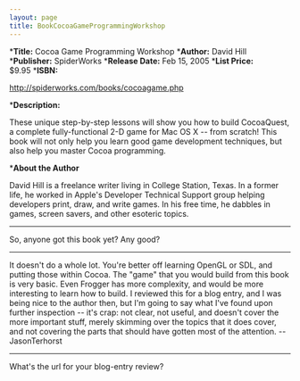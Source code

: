 ```yaml
---
layout: page
title: BookCocoaGameProgrammingWorkshop
---
```





***Title:**
Cocoa Game Programming Workshop
***Author:**
David Hill
***Publisher:**
SpiderWorks
***Release Date:**
Feb 15, 2005
***List Price:**   
$9.95
***ISBN:**

http://spiderworks.com/books/cocoagame.php

***Description:**

These unique step-by-step lessons will show you how to build CocoaQuest, a complete fully-functional 2-D game for Mac OS X -- from scratch! This book will not only help you learn good game development techniques, but also help you master Cocoa programming.

***About the Author**

David Hill is a freelance writer living in College Station, Texas. In a former life, he worked in Apple's Developer Technical Support group helping developers print, draw, and write games. In his free time, he dabbles in games, screen savers, and other esoteric topics.


----

So, anyone got this book yet?  Any good?

----

It doesn't do a whole lot. You're better off learning OpenGL or SDL, and putting those within Cocoa. The "game" that you would build from this book is very basic. Even Frogger has more complexity, and would be more interesting to learn how to build. I reviewed this for a blog entry, and I was being nice to the author then, but I'm going to say what I've found upon further inspection -- it's crap: not clear, not useful, and doesn't cover the more important stuff, merely skimming over the topics that it does cover, and not covering the parts that should have gotten most of the attention. -- JasonTerhorst

----

What's the url for your blog-entry review?

